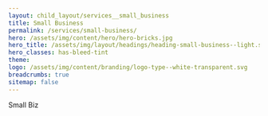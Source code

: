 ```yaml
---
layout: child_layout/services__small_business
title: Small Business
permalink: /services/small-business/
hero: /assets/img/content/hero/hero-bricks.jpg
hero_title: /assets/img/layout/headings/heading-small-business--light.svg
hero_classes: has-bleed-tint
theme:
logo: /assets/img/content/branding/logo-type--white-transparent.svg
breadcrumbs: true
sitemap: false
---
```


Small Biz